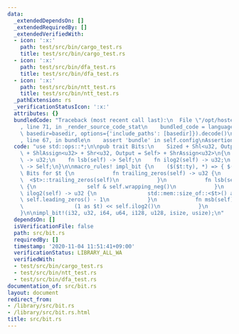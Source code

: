 ```yaml
---
data:
  _extendedDependsOn: []
  _extendedRequiredBy: []
  _extendedVerifiedWith:
  - icon: ':x:'
    path: test/src/bin/cargo_test.rs
    title: test/src/bin/cargo_test.rs
  - icon: ':x:'
    path: test/src/bin/dfa_test.rs
    title: test/src/bin/dfa_test.rs
  - icon: ':x:'
    path: test/src/bin/ntt_test.rs
    title: test/src/bin/ntt_test.rs
  _pathExtension: rs
  _verificationStatusIcon: ':x:'
  attributes: {}
  bundledCode: "Traceback (most recent call last):\n  File \"/opt/hostedtoolcache/Python/3.9.0/x64/lib/python3.9/site-packages/onlinejudge_verify/documentation/build.py\"\
    , line 71, in _render_source_code_stat\n    bundled_code = language.bundle(stat.path,\
    \ basedir=basedir, options={'include_paths': [basedir]}).decode()\n  File \"/opt/hostedtoolcache/Python/3.9.0/x64/lib/python3.9/site-packages/onlinejudge_verify/languages/user_defined.py\"\
    , line 67, in bundle\n    assert 'bundle' in self.config\nAssertionError\n"
  code: "use std::ops::*;\n\npub trait Bits:\n    Sized + Shl<u32, Output = Self>\
    \ + ShlAssign<u32> + Shr<u32, Output = Self> + ShrAssign<u32>\n{\n    fn trailing_zeros(self)\
    \ -> u32;\n    fn lsb(self) -> Self;\n    fn ilog2(self) -> u32;\n    fn msb(self)\
    \ -> Self;\n}\n\nmacro_rules! impl_bit {\n    ($($t:ty), *) => { $(\n        impl\
    \ Bits for $t {\n            fn trailing_zeros(self) -> u32 {\n              \
    \  <$t>::trailing_zeros(self)\n            }\n            fn lsb(self) -> Self\
    \ {\n                self & self.wrapping_neg()\n            }\n            fn\
    \ ilog2(self) -> u32 {\n                std::mem::size_of::<$t>() as u32 * 8 -\
    \ self.leading_zeros() - 1\n            }\n            fn msb(self) -> Self {\n\
    \                (1 as $t) << self.ilog2()\n            }\n        }\n    )* };\n\
    }\n\nimpl_bit!(i32, u32, i64, u64, i128, u128, isize, usize);\n"
  dependsOn: []
  isVerificationFile: false
  path: src/bit.rs
  requiredBy: []
  timestamp: '2020-11-04 11:51:41+09:00'
  verificationStatus: LIBRARY_ALL_WA
  verifiedWith:
  - test/src/bin/cargo_test.rs
  - test/src/bin/ntt_test.rs
  - test/src/bin/dfa_test.rs
documentation_of: src/bit.rs
layout: document
redirect_from:
- /library/src/bit.rs
- /library/src/bit.rs.html
title: src/bit.rs
---
```

